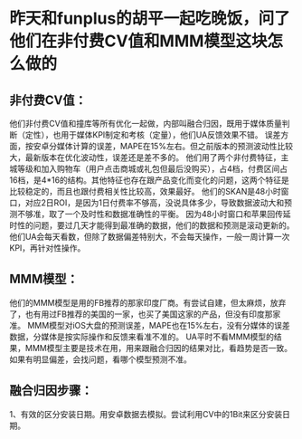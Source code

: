 # 昨天和funplus的胡平一起吃晚饭，问了他们在非付费CV值和MMM模型这块怎么做的
## 非付费CV值：
他们非付费CV值和撞库等所有优化一起做，内部叫融合归因，既用于媒体质量判断（定性），也用于媒体KPI制定和考核（定量），他们UA反馈效果不错。
误差方面，按安卓分媒体计算的误差，MAPE在15%左右。但之前版本的预测波动性比较大，最新版本在优化波动性，误差还是差不多的。
他们用了两个非付费特征，主城等级和加入购物车（用户点击商城或礼包但最后没购买），占4档，付费区间占16档，是4*16的结构。其他特征也存在跟产品变化而变化的问题，这两个特征是比较稳定的，而且也跟付费相关性比较高，效果最好。
他们的SKAN是48小时窗口，对应2日ROI，是因为1日付费率不够高，没说具体多少，导致数据波动大和预测不够准，取了一个及时性和数据准确性的平衡。
因为48小时窗口和苹果回传延时性的问题，要过几天才能得到最准确的数据，他们的数据和预测是滚动更新的。
他们UA会每天看数，但除了数据偏差特别大，不会每天操作，一般一周计算一次KPI，再针对性操作。
## MMM模型：
他们的MMM模型是用的FB推荐的那家印度厂商。有尝试自建，但太麻烦，放弃了，也有用过FB推荐的美国的一家，也买了美国这家的产品，但没有印度那家准。
MMM模型对iOS大盘的预测误差，MAPE也在15%左右，没有分媒体的误差数据，分媒体是按实际操作和反馈来看准不准的。
UA平时不看MMM模型的结果，MMM模型主要是技术在用，用来跟融合归因的结果对比，看趋势是否一致。如果有明显偏差，会找问题，看哪个模型预测不准。

## 融合归因步骤：
1、有效的区分安装日期。用安卓数据去模拟。尝试利用CV中的1Bit来区分安装日期。